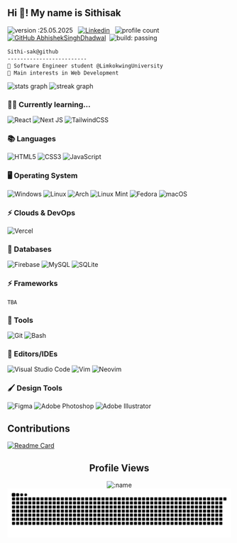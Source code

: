 <h2 align="left">Hi 👋! My name is Sithisak</h2>

![version :25.05.2025](https://img.shields.io/badge/version-25.05.2025-informational) &nbsp;
[![Linkedin](https://img.shields.io/badge/-LinkedIn-blue?style=flat&logo=Linkedin&logoColor=white&link=https://www.linkedin.com/in/sithisak-leak/)](https://www.linkedin.com/in/sithisak-leak/) &nbsp;
![profile count](https://komarev.com/ghpvc/?username=Sithi-Sak&color=red)&nbsp;
[![GitHub AbhishekSinghDhadwal](https://img.shields.io/github/followers/Sithi-Sak?label=follow&style=social)](https://github.com/Sithi-Sak)&nbsp;
![build: passing](https://img.shields.io/badge/build-passing-success)

```
Sithi-sak@github
-------------------------
🏫 Software Engineer student @LimkokwingUniversity
🔎 Main interests in Web Development
```

<div align="left">
  <img src="https://github-readme-stats.vercel.app/api?username=Sithi-sak&hide_title=false&hide_rank=false&show_icons=true&include_all_commits=true&count_private=true&disable_animations=false&locale=en&hide_border=true&theme=nord" height="150" alt="stats graph"  />
  <img src="https://streak-stats.demolab.com?user=Sithi-sak&locale=en&mode=daily&theme=nord&hide_border=true&border_radius=5&date_format=n/j%5B/Y%5D" height="150" alt="streak graph"  />
</div>

### ✍🏻 Currently learning...
![React](https://img.shields.io/badge/react-%2320232a.svg?style=for-the-badge&logo=react&logoColor=%2361DAFB)
![Next JS](https://img.shields.io/badge/Next-black?style=for-the-badge&logo=next.js&logoColor=white)
![TailwindCSS](https://img.shields.io/badge/tailwindcss-%2338B2AC.svg?style=for-the-badge&logo=tailwind-css&logoColor=white)

### 📚 Languages
![HTML5](https://img.shields.io/badge/HTML5-%23E34F26.svg?style=for-the-badge&logo=html5&logoColor=white)
![CSS3](https://img.shields.io/badge/css3-%231572B6.svg?style=for-the-badge&logo=css3&logoColor=white)
![JavaScript](https://img.shields.io/badge/javascript-%23323330.svg?style=for-the-badge&logo=javascript&logoColor=%23F7DF1E)

### 🖥️ Operating System
![Windows](https://img.shields.io/badge/Windows-0078D6?style=for-the-badge&logo=windows&logoColor=white)
![Linux](https://img.shields.io/badge/Linux-FCC624?style=for-the-badge&logo=linux&logoColor=black)
![Arch](https://img.shields.io/badge/Arch%20Linux-1793D1?logo=arch-linux&logoColor=fff&style=for-the-badge)
![Linux Mint](https://img.shields.io/badge/Linux%20Mint-87CF3E?style=for-the-badge&logo=Linux%20Mint&logoColor=white)
![Fedora](https://img.shields.io/badge/Fedora-294172?style=for-the-badge&logo=fedora&logoColor=white)
![macOS](https://img.shields.io/badge/mac%20os-000000?style=for-the-badge&logo=macos&logoColor=F0F0F0)

### ⚡ Clouds & DevOps
![Vercel](https://img.shields.io/badge/vercel-%23000000.svg?style=for-the-badge&logo=vercel&logoColor=white)

### 🌱 Databases
![Firebase](https://img.shields.io/badge/firebase-a08021?style=for-the-badge&logo=firebase&logoColor=ffcd34)
![MySQL](https://img.shields.io/badge/mysql-4479A1.svg?style=for-the-badge&logo=mysql&logoColor=white)
![SQLite](https://img.shields.io/badge/sqlite-%2307405e.svg?style=for-the-badge&logo=sqlite&logoColor=white)

### ⚡ Frameworks
`TBA`

### 🔧 Tools
![Git](https://img.shields.io/badge/git-%23F05033.svg?style=for-the-badge&logo=git&logoColor=white)
![Bash](https://img.shields.io/badge/bash-%23121011.svg?style=for-the-badge&logo=gnu-bash&logoColor=white)

### 🔧 Editors/IDEs
![Visual Studio Code](https://img.shields.io/badge/Visual%20Studio%20Code-0078d7.svg?style=for-the-badge&logo=visual-studio-code&logoColor=white)
![Vim](https://img.shields.io/badge/VIM-%2311AB00.svg?style=for-the-badge&logo=vim&logoColor=white)
![Neovim](https://img.shields.io/badge/NeoVim-%2357A143.svg?&style=for-the-badge&logo=neovim&logoColor=white)


### 🖌️ Design Tools
![Figma](https://img.shields.io/badge/figma-%23F24E1E.svg?style=for-the-badge&logo=figma&logoColor=white)
![Adobe Photoshop](https://img.shields.io/badge/adobe%20photoshop-%2331A8FF.svg?style=for-the-badge&logo=adobe%20photoshop&logoColor=white)
![Adobe Illustrator](https://img.shields.io/badge/adobe%20illustrator-%23FF9A00.svg?style=for-the-badge&logo=adobe%20illustrator&logoColor=white)

<div align="left">
  <h2>Contributions</h2>
  
  [![Readme Card](https://github-readme-stats.vercel.app/api/pin/?username=songKimvisal&repo=AngkorWear&show_owner=true&hide_border=true&theme=nord)](https://github.com/songKimvisal/AngkorWear)
</div>

<div align="center">
  <h2>Profile Views</h2>
  <img src="https://count.getloli.com/get/@:Sithi-sak?theme=rule34" alt=":name" />
</div>

<div align="center">
  <picture>
    <source media="(prefers-color-scheme: dark)" srcset="https://raw.githubusercontent.com/Sithi-sak/Sithi-sak/output/github-snake-dark.svg" />
    <source media="(prefers-color-scheme: light)" srcset="https://raw.githubusercontent.com/Sithi-sak/Sithi-sak/output/github-snake.svg" />
    <img alt="github-snake" src="https://raw.githubusercontent.com/Sithi-sak/Sithi-sak/output/github-snake.svg" />
  </picture>
</div>

